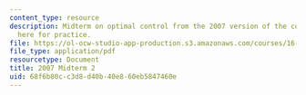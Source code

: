 ```yaml
---
content_type: resource
description: Midterm on optimal control from the 2007 version of the course, provided
  here for practice.
file: https://ol-ocw-studio-app-production.s3.amazonaws.com/courses/16-323-principles-of-optimal-control-spring-2008/68f6b80cc3d8d40b40e860eb5847460e_2007midterm2.pdf
file_type: application/pdf
resourcetype: Document
title: 2007 Midterm 2
uid: 68f6b80c-c3d8-d40b-40e8-60eb5847460e
---
```

